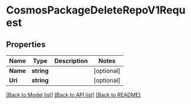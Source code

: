 # CosmosPackageDeleteRepoV1Request

## Properties
Name | Type | Description | Notes
------------ | ------------- | ------------- | -------------
**Name** | **string** |  | [optional] 
**Uri** | **string** |  | [optional] 

[[Back to Model list]](../README.md#documentation-for-models) [[Back to API list]](../README.md#documentation-for-api-endpoints) [[Back to README]](../README.md)



